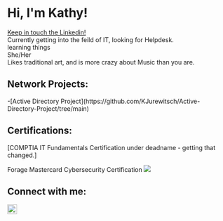 <h1>Hi, I'm Kathy!</h1>
<a href="https://www.linkedin.com/in/kathy-jurewitsch-8a702235a/">Keep in touch the Linkedin!</a>
<br />
Currently getting into the feild of IT, looking for Helpdesk.
<br />
learning things
<br />
She/Her
<br />
Likes traditional art, and is more crazy about Music than you are.

<h2> Network Projects:</h2>
-[Active Directory Project](https://github.com/KJurewitsch/Active-Directory-Project/tree/main)

<h2> Certifications:</h2>
[COMPTIA IT Fundamentals Certification under deadname - getting that changed.]

Forage Mastercard Cybersecurity Certification
<img src="https://i.imgur.com/SkU3jyv.png"/>
<h2> Connect with me:</h2>

[<img align="left" alt="Kathy Jurewitsch | LinkedIn" width="22px" src="https://cdn.jsdelivr.net/npm/simple-icons@v3/icons/linkedin.svg" />][linkedin]


[linkedin]: https://www.linkedin.com/in/kathy-jurewitsch-8a702235a/

<!--
**Kathymadakor1/Kathymadakor1** is a ✨ _special_ ✨ repository because its `README.md` (this file) appears on your GitHub profile.

Here are some ideas to get you started:

- 🔭 I’m currently working on ...
- 🌱 I’m currently learning ...
- 👯 I’m looking to collaborate on ...
- 🤔 I’m looking for help with ...
- 💬 Ask me about ...
- 📫 How to reach me: ...
- 😄 Pronouns: ...
- ⚡ Fun fact: ...
-->
